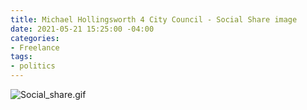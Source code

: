 ```yaml
---
title: Michael Hollingsworth 4 City Council - Social Share image
date: 2021-05-21 15:25:00 -04:00
categories:
- Freelance
tags:
- politics
---
```


![Social_share.gif](/uploads/Social_share.gif)